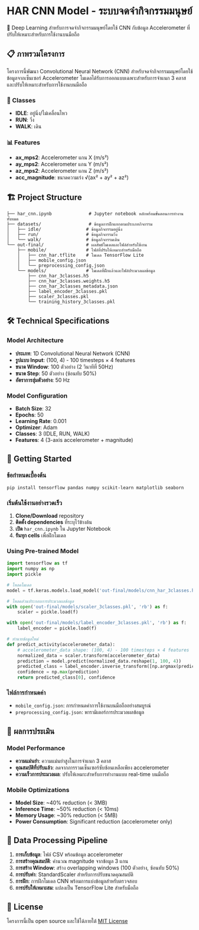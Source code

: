 # HAR CNN Model - ระบบจดจำกิจกรรมมนุษย์

🚀 Deep Learning สำหรับการจดจำกิจกรรมมนุษย์โดยใช้ CNN กับข้อมูล Accelerometer ที่ปรับให้เหมาะสำหรับการใช้งานบนมือถือ

## 📋 ภาพรวมโครงการ

โครงการนี้พัฒนา Convolutional Neural Network (CNN) สำหรับจดจำกิจกรรมมนุษย์โดยใช้ข้อมูลจากเซ็นเซอร์ Accelerometer โมเดลได้รับการออกแบบเฉพาะสำหรับการจำแนก 3 คลาส และปรับให้เหมาะสำหรับการใช้งานบนมือถือ

### 🎯 Classes
- **IDLE**: อยู่นิ่ง/ไม่เคลื่อนไหว
- **RUN**: วิ่ง  
- **WALK**: เดิน

### 📊 Features
- **ax_mps2**: Accelerometer แกน X (m/s²)
- **ay_mps2**: Accelerometer แกน Y (m/s²)
- **az_mps2**: Accelerometer แกน Z (m/s²)
- **acc_magnitude**: ขนาดความเร่ง √(ax² + ay² + az²)

## 🏗️ Project Structure

```
├── har_cnn.ipynb              # Jupyter notebook หลักพร้อมขั้นตอนการทำงานทั้งหมด
├── datasets/                  # ข้อมูลการฝึกแยกตามประเภทกิจกรรม
│   ├── idle/                 # ข้อมูลกิจกรรมอยู่นิ่ง
│   ├── run/                  # ข้อมูลกิจกรรมวิ่ง
│   └── walk/                 # ข้อมูลกิจกรรมเดิน
└── out-final/                # ผลลัพธ์โมเดลและไฟล์สำหรับใช้งาน
    ├── mobile/               # ไฟล์ที่ปรับให้เหมาะสำหรับมือถือ
    │   ├── cnn_har.tflite    # โมเดล TensorFlow Lite
    │   ├── mobile_config.json
    │   └── preprocessing_config.json
    └── models/               # โมเดลที่ฝึกแล้วและไฟล์ประมวลผลข้อมูล
        ├── cnn_har_3classes.h5
        ├── cnn_har_3classes.weights.h5
        ├── cnn_har_3classes_metadata.json
        ├── label_encoder_3classes.pkl
        ├── scaler_3classes.pkl
        └── training_history_3classes.pkl
```

## 🛠️ Technical Specifications

### Model Architecture
- **ประเภท**: 1D Convolutional Neural Network (CNN)
- **รูปแบบ Input**: (100, 4) - 100 timesteps × 4 features
- **ขนาด Window**: 100 ตัวอย่าง (2 วินาทีที่ 50Hz)
- **ขนาด Step**: 50 ตัวอย่าง (ซ้อนทับ 50%)
- **อัตราการสุ่มตัวอย่าง**: 50 Hz

### Model Configuration
- **Batch Size**: 32
- **Epochs**: 50
- **Learning Rate**: 0.001
- **Optimizer**: Adam
- **Classes**: 3 (IDLE, RUN, WALK)
- **Features**: 4 (3-axis accelerometer + magnitude)

## 🚀 Getting Started

### ข้อกำหนดเบื้องต้น
```bash
pip install tensorflow pandas numpy scikit-learn matplotlib seaborn
```

### เริ่มต้นใช้งานอย่างรวดเร็ว
1. **Clone/Download** repository
2. **ติดตั้ง dependencies** ที่ระบุไว้ข้างต้น
3. **เปิด** `har_cnn.ipynb` ใน Jupyter Notebook
4. **รันทุก cells** เพื่อฝึกโมเดล

### Using Pre-trained Model
```python
import tensorflow as tf
import numpy as np
import pickle

# โหลดโมเดล
model = tf.keras.models.load_model('out-final/models/cnn_har_3classes.h5')

# โหลดส่วนประกอบการประมวลผลข้อมูล
with open('out-final/models/scaler_3classes.pkl', 'rb') as f:
    scaler = pickle.load(f)

with open('out-final/models/label_encoder_3classes.pkl', 'rb') as f:
    label_encoder = pickle.load(f)

# ทำนายข้อมูลใหม่
def predict_activity(accelerometer_data):
    # accelerometer_data shape: (100, 4) - 100 timesteps × 4 features
    normalized_data = scaler.transform(accelerometer_data)
    prediction = model.predict(normalized_data.reshape(1, 100, 4))
    predicted_class = label_encoder.inverse_transform([np.argmax(prediction)])
    confidence = np.max(prediction)
    return predicted_class[0], confidence
```

### ไฟล์การกำหนดค่า
- `mobile_config.json`: การกำหนดค่าการใช้งานบนมือถืออย่างสมบูรณ์
- `preprocessing_config.json`: พารามิเตอร์การประมวลผลข้อมูล

## 🎯 ผลการประเมิน

### Model Performance
- **ความแม่นยำ**: ความแม่นยำสูงในการจำแนก 3 คลาส
- **คุณสมบัติที่ปรับแล้ว**: ลดจากการรวมเซ็นเซอร์ซับซ้อนเหลือเพียง accelerometer
- **ความเร็วการประมวลผล**: ปรับให้เหมาะสำหรับการทำงานแบบ real-time บนมือถือ

### Mobile Optimizations
- **Model Size**: ~40% reduction (< 3MB)
- **Inference Time**: ~50% reduction (< 10ms)  
- **Memory Usage**: ~30% reduction (< 5MB)
- **Power Consumption**: Significant reduction (accelerometer only)

## 🔧 Data Processing Pipeline

1. **การเก็บข้อมูล**: ไฟล์ CSV พร้อมข้อมูล accelerometer
2. **การสร้างคุณสมบัติ**: คำนวณ magnitude จากข้อมูล 3 แกน
3. **การสร้าง Window**: สร้าง overlapping windows (100 ตัวอย่าง, ซ้อนทับ 50%)
4. **การปรับค่า**: StandardScaler สำหรับการปรับขนาดคุณสมบัติ
5. **การฝึก**: การฝึกโมเดล CNN พร้อมการแบ่งข้อมูลสำหรับตรวจสอบ
6. **การปรับให้เหมาะสม**: แปลงเป็น TensorFlow Lite สำหรับมือถือ

## 📄 License

โครงการนี้เป็น open source และใช้ได้ภายใต้ [MIT License](LICENSE)
